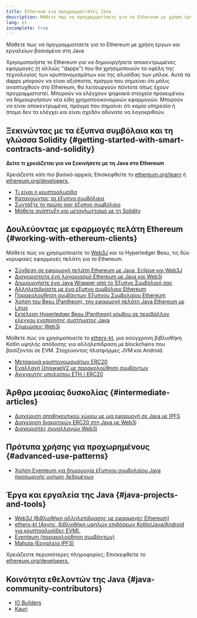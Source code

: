 ```yaml
---
title: Ethereum για προγραμματιστές Java
description: Μάθετε πως να προγραμματίσετε για το Ethereum με χρήση έργων και εργαλείων βασισμένα στη Java
lang: el
incomplete: true
---
```


<FeaturedText>Μάθετε πως να προγραμματίσετε για το Ethereum με χρήση έργων και εργαλείων βασισμένα στη Java</FeaturedText>

Χρησιμοποιήστε το Ethereum για να δημιουργήσετε αποκεντρωμένες εφαρμογές (ή αλλιώς "dapps") που θα χρησιμοποιούν τα οφέλη της τεχνολογίας των κρυπτονομισμάτων και της αλυσίδας των μπλοκ. Αυτά τα dapps μπορούν να είναι αξιόπιστα, πράγμα που σημαίνει ότι μόλις αναπτυχθούν στο Ethereum, θα λειτουργούν πάντοτε όπως έχουν προγραμματιστεί. Μπορούν να ελέγχουν ψηφιακά στοιχεία προκειμένου να δημιουργήσουν νέα είδη χρηματοοικονομικών εφαρμογών. Μπορούν να είναι αποκεντρωμένα, πράγμα που σημαίνει ότι καμία υπηρεσία ή άτομο δεν τα ελέγχει και είναι σχεδόν αδύνατο να λογοκριθούν.

## Ξεκινώντας με τα έξυπνα συμβόλαια και τη γλώσσα Solidity {#getting-started-with-smart-contracts-and-solidity}

**Δείτε τι χρειάζεται για να ξεκινήσετε με τη Java στο Ethereum**

Χρειάζεστε κάτι πιο βασικό αρχικά; Επισκεφθείτε το [ethereum.org/learn](/learn/) ή [ethereum.org/developers.](/developers/)

- [Τι είναι η κρυπτοαλυσίδα](https://kauri.io/article/d55684513211466da7f8cc03987607d5/blockchain-explained)
- [Κατανοώντας τα έξυπνα συμβόλαια](https://kauri.io/article/e4f66c6079e74a4a9b532148d3158188/ethereum-101-part-5-the-smart-contract)
- [Συντάξτε το πρώτο σας έξυπνο συμβόλαιο](https://kauri.io/article/124b7db1d0cf4f47b414f8b13c9d66e2/remix-ide-your-first-smart-contract)
- [Μάθετε ανάπτυξη και μεταγλωττισμό με τη Solidity](https://kauri.io/article/973c5f54c4434bb1b0160cff8c695369/understanding-smart-contract-compilation-and-deployment)

## Δουλεύοντας με εφαρμογές πελάτη Ethereum {#working-with-ethereum-clients}

Μάθετε πώς να χρησιμοποιείτε το [Web3J](https://github.com/web3j/web3j) και το Hyperledger Besu, τις δύο κορυφαίες εφαρμογές πελάτη για το Ethereum.

- [Σύνδεση σε εφαρμογή πελάτη Ethereum με Java, Eclipse και Web3J](https://kauri.io/article/b9eb647c47a546bc95693acc0be72546/connecting-to-an-ethereum-client-with-java-eclipse-and-web3j)
- [Διαχειριστείτε ένα λογαριασμό Ethereum με Java και Web3j](https://kauri.io/article/925d923e12c543da9a0a3e617be963b4/manage-an-ethereum-account-with-java-and-web3j)
- [Δημιουργήστε ένα Java Wrapper από το Έξυπνο Συμβόλαιό σας](https://kauri.io/article/84475132317d4d6a84a2c42eb9348e4b/generate-a-java-wrapper-from-your-smart-contract)
- [Αλληλεπιδράστε με ένα έξυπνο συμβόλαιο Ethereum](https://kauri.io/article/14dc434d11ef4ee18bf7d57f079e246e/interacting-with-an-ethereum-smart-contract-in-java)
- [Παρακολούθηση συμβάντων Έξυπνου Συμβολαίου Ethereum](https://kauri.io/article/760f495423db42f988d17b8c145b0874/listening-for-ethereum-smart-contract-events-in-java)
- [Χρήση του Besu (Pantheon), την εφαρμογή πελάτη Java Ethereum με Linux](https://kauri.io/article/276dd27f1458443295eea58403fd6965/using-pantheon-the-java-ethereum-client-with-linux)
- [Εκτέλεση Hyperledger Besu (Pantheon) κόμβου σε περιβάλλον ελέγχου ενοποίησης συστήματος Java](https://kauri.io/article/7dc3ecc391e54f7b8cbf4e5fa0caf780/running-a-pantheon-node-in-java-integration-tests)
- [Σημειώσεις Web3j](https://kauri.io/web3j-cheat-sheet-(java-ethereum)/5dfa1ea941ac3d0001ce1d90/c)

Μάθετε πώς να χρησιμοποιείτε το [ethers-kt](https://github.com/Kr1ptal/ethers-kt), μια ασύγχρονη βιβλιοθήκη Kotlin υψηλής απόδοσης για αλληλεπίδραση με blockchains που βασίζονται σε EVM. Στοχεύοντας πλατφόρμες JVM και Android.
- [Μεταφορά κρυπτονομισμάτων ERC20](https://github.com/Kr1ptal/ethers-kt/blob/master/examples/src/main/kotlin/io/ethers/examples/abi/TransferERC20.kt)
- [Εναλλαγή UniswapV2 με παρακολούθηση συμβάντων](https://github.com/Kr1ptal/ethers-kt/blob/master/examples/src/main/kotlin/io/ethers/examples/tokenswapwitheventlistening/TokenSwapWithEventListening.kt)
- [Ανιχνευτής υπολοίπου ETH / ERC20](https://github.com/Kr1ptal/ethers-kt/blob/master/examples/src/main/kotlin/io/ethers/examples/balancetracker/BalanceTracker.kt)

## Άρθρα μεσαίας δυσκολίας {#intermediate-articles}

- [Διαχείριση αποθηκευτικού χώρου με μια εφαρμογή σε Java με IPFS](https://kauri.io/article/3e8494f4f56f48c4bb77f1f925c6d926/managing-storage-in-a-java-application-with-ipfs)
- [Διαχείριση διακριτικών ERC20 στη Java με Web3j](https://kauri.io/article/d13e911bbf624108b1d5718175a5e0a0/manage-erc20-tokens-in-java-with-web3j)
- [Διαχειριστές συναλλαγών Web3j](https://kauri.io/article/4cb780bb4d0846438d11885a25b6d7e7/web3j-transaction-managers)

## Πρότυπα χρήσης για προχωρημένους {#advanced-use-patterns}

- [Χρήση Eventeum για δημιουργία έξυπνου συμβολαίου Java προσωρινής μνήμης δεδομένων](https://kauri.io/article/fe81ee9612eb4e5a9ab72790ef24283d/using-eventeum-to-build-a-java-smart-contract-data-cache)

## Έργα και εργαλεία της Java {#java-projects-and-tools}

- [Web3J (Βιβλιοθήκη αλληλεπίδρασης με εφαρμογές Ethereum)](https://github.com/web3j/web3j)
- [ethers-kt (Async, βιβλιοθήκη υψηλών επιδόσεων Kotlin/Java/Android για κρυπτοαλυσίδες EVM).](https://github.com/Kr1ptal/ethers-kt)
- [Eventeum (παρακολούθηση συμβάντων)](https://github.com/ConsenSys/eventeum)
- [Mahuta (Εργαλεία IPFS)](https://github.com/ConsenSys/mahuta)

Χρειάζεστε περισσότερες πληροφορίες; Επισκεφθείτε το [ethereum.org/developers.](/developers/)

## Κοινότητα εθελοντών της Java {#java-community-contributors}

- [IO Builders](https://io.builders)
- [Kauri](https://kauri.io)
